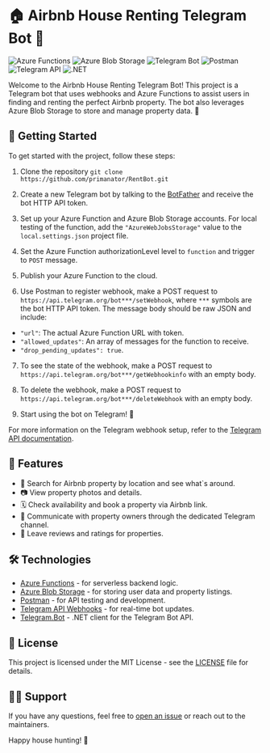 # 🏠 Airbnb House Renting Telegram Bot 🤖

![Azure Functions](https://img.shields.io/badge/Azure_Functions-blue?style=flat-square&logo=microsoft-azure&logoColor=white)
![Azure Blob Storage](https://img.shields.io/badge/Azure_Blob_Storage-blue?style=flat-square&logo=microsoft-azure&logoColor=white)
![Telegram Bot](https://img.shields.io/badge/Telegram_Bot-blue?style=flat-square&logo=telegram&logoColor=white)
![Postman](https://img.shields.io/badge/Postman-orange?style=flat-square&logo=postman&logoColor=white)
![Telegram API](https://img.shields.io/badge/Telegram_API-blue?style=flat-square&logo=telegram&logoColor=white)
![.NET](https://img.shields.io/badge/.NET-blue?style=flat-square&logo=.net&logoColor=white)

Welcome to the Airbnb House Renting Telegram Bot! This project is a Telegram bot that uses webhooks and Azure Functions to assist users in finding and renting the perfect Airbnb property. The bot also leverages Azure Blob Storage to store and manage property data. 🌟

## 🚀 Getting Started

To get started with the project, follow these steps:

1. Clone the repository `git clone https://github.com/primanator/RentBot.git`

2. Create a new Telegram bot by talking to the [BotFather](https://core.telegram.org/bots#botfather) and receive the bot HTTP API token.

3. Set up your Azure Function and Azure Blob Storage accounts. For local testing of the function, add the `"AzureWebJobsStorage"` value to the `local.settings.json` project file.

4. Set the Azure Function authorizationLevel level to `function` and trigger to `POST` message.

5. Publish your Azure Function to the cloud.

6. Use Postman to register webhook, make a POST request to `https://api.telegram.org/bot***/setWebhook`, where `***` symbols are the bot HTTP API token. The message body should be raw JSON and include:
- `"url"`: The actual Azure Function URL with token.
- `"allowed_updates"`: An array of messages for the function to receive.
- `"drop_pending_updates": true`.

7. To see the state of the webhook, make a POST request to `https://api.telegram.org/bot***/getWebhookinfo` with an empty body.

8. To delete the webhook, make a POST request to `https://api.telegram.org/bot***/deleteWebhook` with an empty body.

9. Start using the bot on Telegram! 🎉

For more information on the Telegram webhook setup, refer to the [Telegram API documentation](https://core.telegram.org/bots/api#setwebhook).

## 💼 Features

- 🔎 Search for Airbnb property by location and see what`s around.
- 📷 View property photos and details.
- 🗓️ Check availability and book a property via Airbnb link.
- 💬 Communicate with property owners through the dedicated Telegram channel.
- 📝 Leave reviews and ratings for properties.

## 🛠️ Technologies

- [Azure Functions](https://azure.microsoft.com/en-us/services/functions/) - for serverless backend logic.
- [Azure Blob Storage](https://azure.microsoft.com/en-us/services/storage/blobs/) - for storing user data and property listings.
- [Postman](https://www.postman.com/) - for API testing and development.
- [Telegram API Webhooks](https://core.telegram.org/bots/api#setwebhook) - for real-time bot updates.
- [Telegram.Bot](https://github.com/TelegramBots/telegram.bot) - .NET client for the Telegram Bot API.

## 📃 License

This project is licensed under the MIT License - see the [LICENSE](LICENSE) file for details.

## 🙋‍♂️ Support

If you have any questions, feel free to [open an issue](https://github.com/primanator/RentBot/issues/new) or reach out to the maintainers.

Happy house hunting! 🏡
